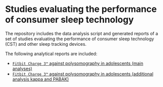 # Studies evaluating the performance of consumer sleep technology
The repository includes the data analysis script and generated reports of a set of studies evaluating the performance of consumer sleep technology (CST) and other sleep tracking devices.

The following analytical reports are included:
- [`Fitbit Charge 3™` against polysomography in adolescents (main analyses)](https://sri-human-sleep.github.io/CST-performance/FC3performance-dataAnalysisReport.html)
- [`Fitbit Charge 3™` against polysomography in adolescents (additional analysis kappa and PABAK)](https://sri-human-sleep.github.io/CST-performance/FC3Performance_additionalAnalysis.html)
